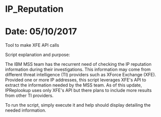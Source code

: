 # IP_Reputation
# Date: 05/10/2017
Tool to make XFE API calls

Script explanation and purpose:

The IBM MSS team has the recurrent need of checking the IP reputation 
information during their investigations. This information may come from
different threat intelligence (TI) providers such as XForce Exchange (XFE).
Provided one or more IP addresses, this script leverages XFE's API to extract 
the information needed by the MSS team. As of this update, IPReplookup
uses only XFE's API but there plans to include more results from other
TI providers.

To run the script, simply execute it and help should display detailing 
the needed information. 

